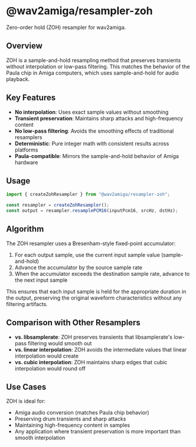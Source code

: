 # @wav2amiga/resampler-zoh

Zero-order hold (ZOH) resampler for wav2amiga.

## Overview

ZOH is a sample-and-hold resampling method that preserves transients without interpolation or low-pass filtering. This matches the behavior of the Paula chip in Amiga computers, which uses sample-and-hold for audio playback.

## Key Features

- **No interpolation**: Uses exact sample values without smoothing
- **Transient preservation**: Maintains sharp attacks and high-frequency content
- **No low-pass filtering**: Avoids the smoothing effects of traditional resamplers
- **Deterministic**: Pure integer math with consistent results across platforms
- **Paula-compatible**: Mirrors the sample-and-hold behavior of Amiga hardware

## Usage

```typescript
import { createZohResampler } from "@wav2amiga/resampler-zoh";

const resampler = createZohResampler();
const output = resampler.resamplePCM16(inputPcm16, srcHz, dstHz);
```

## Algorithm

The ZOH resampler uses a Bresenham-style fixed-point accumulator:

1. For each output sample, use the current input sample value (sample-and-hold)
2. Advance the accumulator by the source sample rate
3. When the accumulator exceeds the destination sample rate, advance to the next input sample

This ensures that each input sample is held for the appropriate duration in the output, preserving the original waveform characteristics without any filtering artifacts.

## Comparison with Other Resamplers

- **vs. libsamplerate**: ZOH preserves transients that libsamplerate's low-pass filtering would smooth out
- **vs. linear interpolation**: ZOH avoids the intermediate values that linear interpolation would create
- **vs. cubic interpolation**: ZOH maintains sharp edges that cubic interpolation would round off

## Use Cases

ZOH is ideal for:
- Amiga audio conversion (matches Paula chip behavior)
- Preserving drum transients and sharp attacks
- Maintaining high-frequency content in samples
- Any application where transient preservation is more important than smooth interpolation
